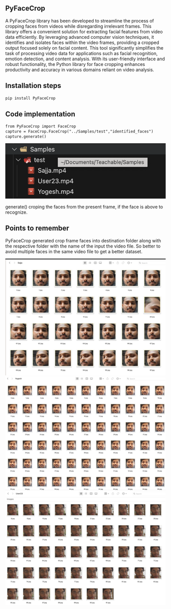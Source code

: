 ## PyFaceCrop
A PyFaceCrop library has been developed to streamline the process of cropping faces from videos while disregarding irrelevant frames. This library offers a convenient solution for extracting facial features from video data efficiently. By leveraging advanced computer vision techniques, it identifies and isolates faces within the video frames, providing a cropped output focused solely on facial content. This tool significantly simplifies the task of processing video data for applications such as facial recognition, emotion detection, and content analysis. With its user-friendly interface and robust functionality, the Python library for face cropping enhances productivity and accuracy in various domains reliant on video analysis.

## Installation steps

```bash
pip install PyFaceCrop
``` 

## Code implementation
```
from PyFaceCrop import FaceCrop
capture = FaceCrop.FaceCrop("../Samples/test","identified_faces")
capture.generate()
```
![screenshot](./screenshots/Screenshot_Input.png)

generate() croping the faces from the present frame, if the face is above to recognize.

## Points to remember

PyFaceCrop generated crop frame faces into destination folder along with the respective folder with the name of the input the video file. So better to avoid multiple faces in the same video file to get a better dataset.

![screenshot](./screenshots/Screenshot_Sajja.png)   
![screenshot](./screenshots/Screenshot_Yogesh.png) 
![screenshot](./screenshots/Screenshot_User23.png) 



